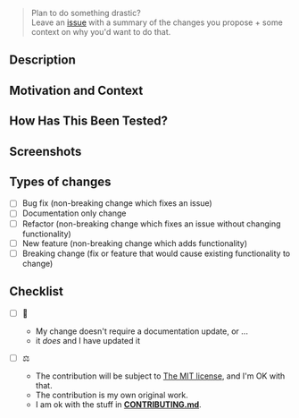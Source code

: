 <!--- Provide a general summary of your changes in the Title above -->

> Plan to do something drastic?  
> Leave an [issue](https://github.com/sverweij/dependency-cruiser/issues/new) with a
> summary of the changes you propose + some context on why you'd want to
> do that.

## Description
<!--- Describe your changes in detail -->

## Motivation and Context
<!--- Why is this change required? What problem does it solve? -->
<!--- If it fixes an open issue, please link to the issue here. -->

## How Has This Been Tested?
<!--- Please describe in detail how you tested your changes. -->
<!--- Include details of your testing environment, and the tests you ran to -->
<!--- see how your change affects other areas of the code, etc. -->

## Screenshots
<!-- Only if appropriate - feel free to delete this section if it's not applicable -->

## Types of changes
<!--- What types of changes does your code introduce? Put an `x` in all the boxes that apply: -->
- [ ] Bug fix (non-breaking change which fixes an issue)
- [ ] Documentation only change
- [ ] Refactor (non-breaking change which fixes an issue without changing functionality)
- [ ] New feature (non-breaking change which adds functionality)
- [ ] Breaking change (fix or feature that would cause existing functionality to change)

## Checklist
<!--- Go over all the following points, and put an `x` in all the boxes that apply. -->
<!--- If you're unsure about any of these, don't hesitate to ask. We're here to help! -->

- [ ] :book:
  - My change doesn't require a documentation update, or ...
  - it _does_ and I have updated it

- [ ] :balance_scale:
  - The contribution will be subject to [The MIT license](../LICENSE), and I'm OK with that.
  - The contribution is my own original work.
  - I am ok with the stuff in [**CONTRIBUTING.md**](./CONTRIBUTING.md).






